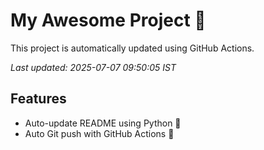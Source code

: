 # My Awesome Project 🚀

This project is automatically updated using GitHub Actions.

_Last updated: 2025-07-07 09:50:05 IST_

## Features
- Auto-update README using Python 🐍
- Auto Git push with GitHub Actions 🤖
